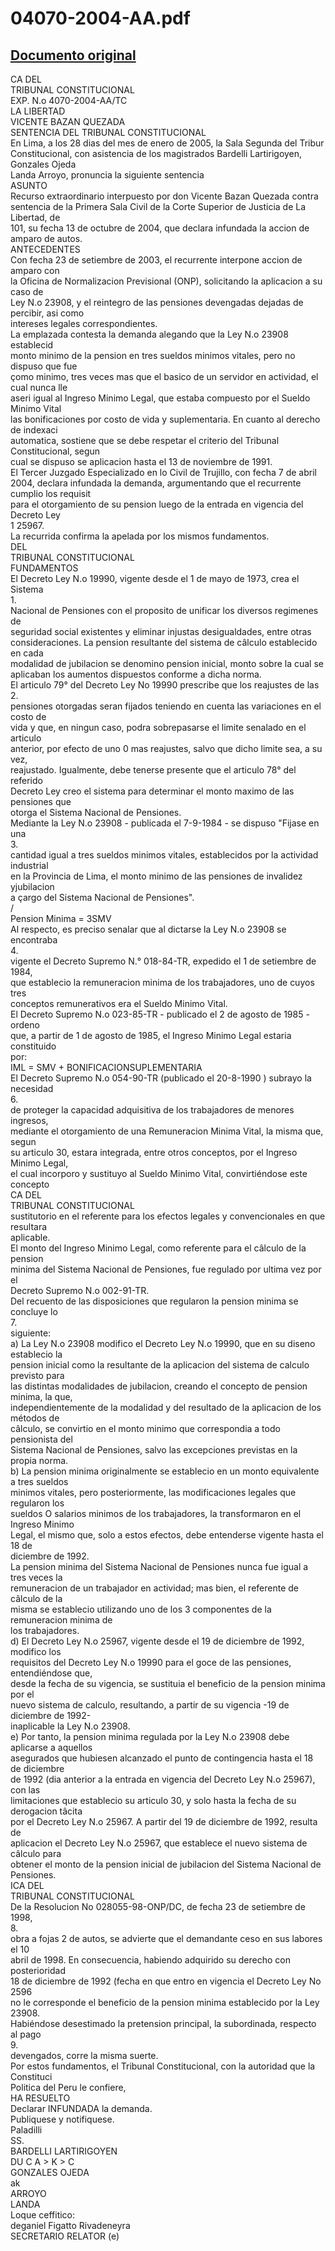 
04070-2004-AA.pdf
=================
  
[Documento original](https://tc.gob.pe/jurisprudencia/2005/04070-2004-AA.pdf)  
---  
CA DEL  
TRIBUNAL CONSTITUCIONAL  
EXP. N.o 4070-2004-AA/TC  
LA LIBERTAD  
VICENTE BAZAN QUEZADA  
SENTENCIA DEL TRIBUNAL CONSTITUCIONAL  
En Lima, a los 28 dias del mes de enero de 2005, la Sala Segunda del Tribur  
Constitucional, con asistencia de los magistrados Bardelli Lartirigoyen, Gonzales Ojeda  
Landa Arroyo, pronuncia la siguiente sentencia  
ASUNTO  
Recurso extraordinario interpuesto por don Vicente Bazan Quezada contra  
sentencia de la Primera Sala Civil de la Corte Superior de Justicia de La Libertad, de  
101, su fecha 13 de octubre de 2004, que declara infundada la accion de amparo de autos.  
ANTECEDENTES  
Con fecha 23 de setiembre de 2003, el recurrente interpone accion de amparo con  
la Oficina de Normalizacion Previsional (ONP), solicitando la aplicacion a su caso de  
Ley N.o 23908, y el reintegro de las pensiones devengadas dejadas de percibir, asi como  
intereses legales correspondientes.  
La emplazada contesta la demanda alegando que la Ley N.o 23908 establecid  
monto minimo de la pension en tres sueldos minimos vitales, pero no dispuso que fue  
çomo minimo, tres veces mas que el basico de un servidor en actividad, el cual nunca lle  
aseri igual al Ingreso Minimo Legal, que estaba compuesto por el Sueldo Minimo Vital  
las bonificaciones por costo de vida y suplementaria. En cuanto al derecho de indexaci  
automatica, sostiene que se debe respetar el criterio del Tribunal Constitucional, segun  
cual se dispuso se aplicacion hasta el 13 de noviembre de 1991.  
El Tercer Juzgado Especializado en lo Civil de Trujillo, con fecha 7 de abril  
2004, declara infundada la demanda, argumentando que el recurrente cumplio los requisit  
para el otorgamiento de su pension luego de la entrada en vigencia del Decreto Ley  
1 25967.  
La recurrida confirma la apelada por los mismos fundamentos.  
DEL  
TRIBUNAL CONSTITUCIONAL  
FUNDAMENTOS  
El Decreto Ley N.o 19990, vigente desde el 1 de mayo de 1973, crea el Sistema  
1.  
Nacional de Pensiones con el proposito de unificar los diversos regimenes de  
seguridad social existentes y eliminar injustas desigualdades, entre otras  
consideraciones. La pension resultante del sistema de câlculo establecido en cada  
modalidad de jubilacion se denomino pension inicial, monto sobre la cual se  
aplicaban los aumentos dispuestos conforme a dicha norma.  
El articulo 79° del Decreto Ley No 19990 prescribe que los reajustes de las  
2.  
pensiones otorgadas seran fijados teniendo en cuenta las variaciones en el costo de  
vida y que, en ningun caso, podra sobrepasarse el limite senalado en el articulo  
anterior, por efecto de uno 0 mas reajustes, salvo que dicho limite sea, a su vez,  
reajustado. Igualmente, debe tenerse presente que el articulo 78° del referido  
Decreto Ley creo el sistema para determinar el monto maximo de las pensiones que  
otorga el Sistema Nacional de Pensiones.  
Mediante la Ley N.o 23908 - publicada el 7-9-1984 - se dispuso "Fijase en una  
3.  
cantidad igual a tres sueldos minimos vitales, establecidos por la actividad industrial  
en la Provincia de Lima, el monto minimo de las pensiones de invalidez yjubilacion  
a çargo del Sistema Nacional de Pensiones".  
/  
Pension Minima = 3SMV  
Al respecto, es preciso senalar que al dictarse la Ley N.o 23908 se encontraba  
4.  
vigente el Decreto Supremo N.° 018-84-TR, expedido el 1 de setiembre de 1984,  
que establecio la remuneracion minima de los trabajadores, uno de cuyos tres  
conceptos remunerativos era el Sueldo Minimo Vital.  
El Decreto Supremo N.o 023-85-TR - publicado el 2 de agosto de 1985 - ordeno  
que, a partir de 1 de agosto de 1985, el Ingreso Minimo Legal estaria constituido  
por:  
IML = SMV + BONIFICACIONSUPLEMENTARIA  
El Decreto Supremo N.o 054-90-TR (publicado el 20-8-1990 ) subrayo la necesidad  
6.  
de proteger la capacidad adquisitiva de los trabajadores de menores ingresos,  
mediante el otorgamiento de una Remuneracion Minima Vital, la misma que, segun  
su articulo 30, estara integrada, entre otros conceptos, por el Ingreso Minimo Legal,  
el cual incorporo y sustituyo al Sueldo Minimo Vital, convirtiéndose este concepto  
CA DEL  
TRIBUNAL CONSTITUCIONAL  
sustitutorio en el referente para los efectos legales y convencionales en que resultara  
aplicable.  
El monto del Ingreso Minimo Legal, como referente para el câlculo de la pension  
minima del Sistema Nacional de Pensiones, fue regulado por ultima vez por el  
Decreto Supremo N.o 002-91-TR.  
Del recuento de las disposiciones que regularon la pension minima se concluye lo  
7.  
siguiente:  
a) La Ley N.o 23908 modifico el Decreto Ley N.o 19990, que en su diseno establecio la  
pension inicial como la resultante de la aplicacion del sistema de calculo previsto para  
las distintas modalidades de jubilacion, creando el concepto de pension minima, la que,  
independientemente de la modalidad y del resultado de la aplicacion de los métodos de  
câlculo, se convirtio en el monto minimo que correspondia a todo pensionista del  
Sistema Nacional de Pensiones, salvo las excepciones previstas en la propia norma.  
b) La pension minima originalmente se establecio en un monto equivalente a tres sueldos  
minimos vitales, pero posteriormente, las modificaciones legales que regularon los  
sueldos O salarios minimos de los trabajadores, la transformaron en el Ingreso Minimo  
Legal, el mismo que, solo a estos efectos, debe entenderse vigente hasta el 18 de  
diciembre de 1992.  
La pension minima del Sistema Nacional de Pensiones nunca fue igual a tres veces la  
remuneracion de un trabajador en actividad; mas bien, el referente de câlculo de la  
misma se establecio utilizando uno de los 3 componentes de la remuneracion minima de  
los trabajadores.  
d) El Decreto Ley N.o 25967, vigente desde el 19 de diciembre de 1992, modifico los  
requisitos del Decreto Ley N.o 19990 para el goce de las pensiones, entendiéndose que,  
desde la fecha de su vigencia, se sustituia el beneficio de la pension minima por el  
nuevo sistema de calculo, resultando, a partir de su vigencia -19 de diciembre de 1992-  
inaplicable la Ley N.o 23908.  
e) Por tanto, la pension minima regulada por la Ley N.o 23908 debe aplicarse a aquellos  
asegurados que hubiesen alcanzado el punto de contingencia hasta el 18 de diciembre  
de 1992 (dia anterior a la entrada en vigencia del Decreto Ley N.o 25967), con las  
limitaciones que establecio su articulo 30, y solo hasta la fecha de su derogacion tâcita  
por el Decreto Ley N.o 25967. A partir del 19 de diciembre de 1992, resulta de  
aplicacion el Decreto Ley N.o 25967, que establece el nuevo sistema de câlculo para  
obtener el monto de la pension inicial de jubilacion del Sistema Nacional de Pensiones.  
ICA DEL  
TRIBUNAL CONSTITUCIONAL  
De la Resolucion No 028055-98-ONP/DC, de fecha 23 de setiembre de 1998,  
8.  
obra a fojas 2 de autos, se advierte que el demandante ceso en sus labores el 10  
abril de 1998. En consecuencia, habiendo adquirido su derecho con posterioridad  
18 de diciembre de 1992 (fecha en que entro en vigencia el Decreto Ley No 2596  
no le corresponde el beneficio de la pension minima establecido por la Ley  
23908.  
Habiéndose desestimado la pretension principal, la subordinada, respecto al pago  
9.  
devengados, corre la misma suerte.  
Por estos fundamentos, el Tribunal Constitucional, con la autoridad que la Constituci  
Politica del Peru le confiere,  
HA RESUELTO  
Declarar INFUNDADA la demanda.  
Publiquese y notifiquese.  
Paladilli  
SS.  
BARDELLI LARTIRIGOYEN  
DU C A > K > C  
GONZALES OJEDA  
ak  
ARROYO  
LANDA  
Loque ceffitico:  
deganiel Figatto Rivadeneyra  
SECRETARIO RELATOR (e)